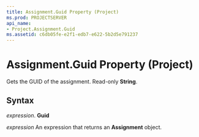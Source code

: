 ```yaml
---
title: Assignment.Guid Property (Project)
ms.prod: PROJECTSERVER
api_name:
- Project.Assignment.Guid
ms.assetid: c6db05fe-e2f1-edb7-e622-5b2d5e791237
---
```



# Assignment.Guid Property (Project)

Gets the GUID of the assignment. Read-only  **String**.


## Syntax

 _expression_. **Guid**

 _expression_ An expression that returns an **Assignment** object.


